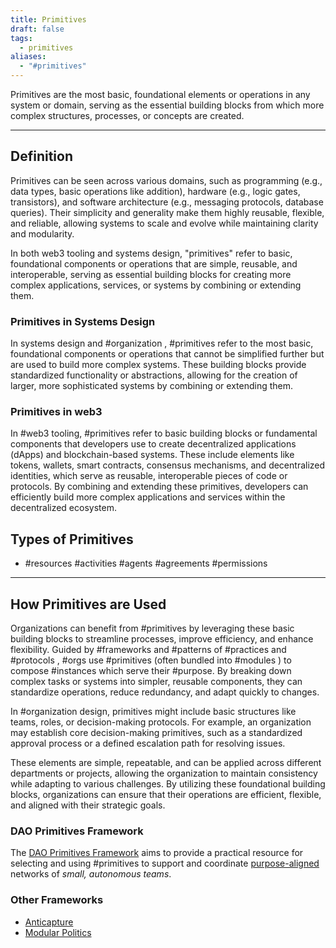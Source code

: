 ```yaml
---
title: Primitives
draft: false
tags:
  - primitives
aliases:
  - "#primitives"
---
```


Primitives are the most basic, foundational elements or operations in any system or domain, serving as the essential building blocks from which more complex structures, processes, or concepts are created.

---

## Definition

Primitives can be seen across various domains, such as programming (e.g., data types, basic operations like addition), hardware (e.g., logic gates, transistors), and software architecture (e.g., messaging protocols, database queries). Their simplicity and generality make them highly reusable, flexible, and reliable, allowing systems to scale and evolve while maintaining clarity and modularity.

In both web3 tooling and systems design, "primitives" refer to basic, foundational components or operations that are simple, reusable, and interoperable, serving as essential building blocks for creating more complex applications, services, or systems by combining or extending them.

### Primitives in Systems Design

In systems design and #organization , #primitives refer to the most basic, foundational components or operations that cannot be simplified further but are used to build more complex systems. These building blocks provide standardized functionality or abstractions, allowing for the creation of larger, more sophisticated systems by combining or extending them.

### Primitives in web3

In #web3 tooling, #primitives refer to basic building blocks or fundamental components that developers use to create decentralized applications (dApps) and blockchain-based systems. These include elements like tokens, wallets, smart contracts, consensus mechanisms, and decentralized identities, which serve as reusable, interoperable pieces of code or protocols. By combining and extending these primitives, developers can efficiently build more complex applications and services within the decentralized ecosystem.

## Types of Primitives

- #resources #activities #agents #agreements #permissions

---

## How Primitives are Used

Organizations can benefit from #primitives by leveraging these basic building blocks to streamline processes, improve efficiency, and enhance flexibility. Guided by #frameworks and #patterns of #practices and #protocols , #orgs use #primitives (often bundled into #modules ) to compose #instances which serve their #purpose. By breaking down complex tasks or systems into simpler, reusable components, they can standardize operations, reduce redundancy, and adapt quickly to changes.

In #organization design, primitives might include basic structures like teams, roles, or decision-making protocols. For example, an organization may establish core decision-making primitives, such as a standardized approval process or a defined escalation path for resolving issues.

These elements are simple, repeatable, and can be applied across different departments or projects, allowing the organization to maintain consistency while adapting to various challenges. By utilizing these foundational building blocks, organizations can ensure that their operations are efficient, flexible, and aligned with their strategic goals.

### DAO Primitives Framework

The [DAO Primitives Framework](notes/dao-primitives/DAO%20Primitives%20Framework.md) aims to provide a practical resource for selecting and using #primitives to support and coordinate [purpose-aligned](notes/dao-primitives/Purpose.md) networks of *small, autonomous teams*.

### Other Frameworks

- [Anticapture](library/Anticapture.md)
- [Modular Politics](library/Modular%20Politics.md)
